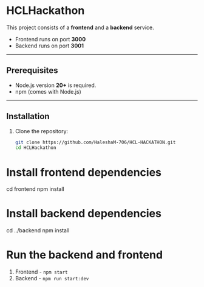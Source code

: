 # HCLHackathon

This project consists of a **frontend** and a **backend** service.

- Frontend runs on port **3000**
- Backend runs on port **3001**

---

## Prerequisites

- Node.js version **20+** is required.
- npm (comes with Node.js)

---

## Installation

1. Clone the repository:

   ```bash
   git clone https://github.com/HaleshaM-706/HCL-HACKATHON.git
   cd HCLHackathon

# Install frontend dependencies
cd frontend
npm install

# Install backend dependencies
cd ../backend
npm install

# Run the backend and frontend
1. Frontend - `npm start`
2. Backend - `npm run start:dev`

